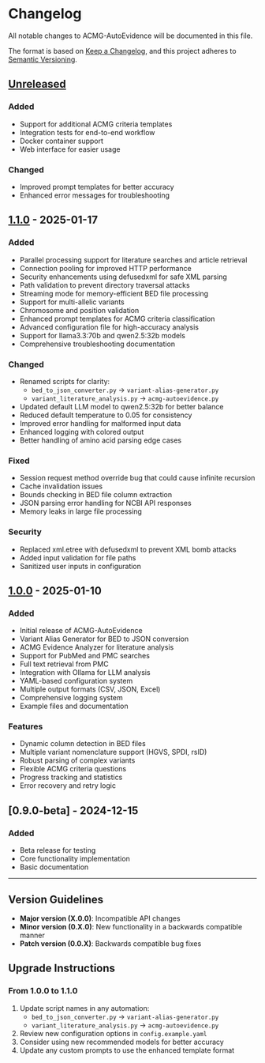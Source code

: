 # Changelog

All notable changes to ACMG-AutoEvidence will be documented in this file.

The format is based on [Keep a Changelog](https://keepachangelog.com/en/1.0.0/),
and this project adheres to [Semantic Versioning](https://semver.org/spec/v2.0.0.html).

## [Unreleased]

### Added
- Support for additional ACMG criteria templates
- Integration tests for end-to-end workflow
- Docker container support
- Web interface for easier usage

### Changed
- Improved prompt templates for better accuracy
- Enhanced error messages for troubleshooting

## [1.1.0] - 2025-01-17

### Added
- Parallel processing support for literature searches and article retrieval
- Connection pooling for improved HTTP performance  
- Security enhancements using defusedxml for safe XML parsing
- Path validation to prevent directory traversal attacks
- Streaming mode for memory-efficient BED file processing
- Support for multi-allelic variants
- Chromosome and position validation
- Enhanced prompt templates for ACMG criteria classification
- Advanced configuration file for high-accuracy analysis
- Support for llama3.3:70b and qwen2.5:32b models
- Comprehensive troubleshooting documentation

### Changed
- Renamed scripts for clarity:
  - `bed_to_json_converter.py` → `variant-alias-generator.py`
  - `variant_literature_analysis.py` → `acmg-autoevidence.py`
- Updated default LLM model to qwen2.5:32b for better balance
- Reduced default temperature to 0.05 for consistency
- Improved error handling for malformed input data
- Enhanced logging with colored output
- Better handling of amino acid parsing edge cases

### Fixed
- Session request method override bug that could cause infinite recursion
- Cache invalidation issues
- Bounds checking in BED file column extraction
- JSON parsing error handling for NCBI API responses
- Memory leaks in large file processing

### Security
- Replaced xml.etree with defusedxml to prevent XML bomb attacks
- Added input validation for file paths
- Sanitized user inputs in configuration

## [1.0.0] - 2025-01-10

### Added
- Initial release of ACMG-AutoEvidence
- Variant Alias Generator for BED to JSON conversion
- ACMG Evidence Analyzer for literature analysis
- Support for PubMed and PMC searches
- Full text retrieval from PMC
- Integration with Ollama for LLM analysis
- YAML-based configuration system
- Multiple output formats (CSV, JSON, Excel)
- Comprehensive logging system
- Example files and documentation

### Features
- Dynamic column detection in BED files
- Multiple variant nomenclature support (HGVS, SPDI, rsID)
- Robust parsing of complex variants
- Flexible ACMG criteria questions
- Progress tracking and statistics
- Error recovery and retry logic

## [0.9.0-beta] - 2024-12-15

### Added
- Beta release for testing
- Core functionality implementation
- Basic documentation

---

## Version Guidelines

- **Major version (X.0.0)**: Incompatible API changes
- **Minor version (0.X.0)**: New functionality in a backwards compatible manner
- **Patch version (0.0.X)**: Backwards compatible bug fixes

## Upgrade Instructions

### From 1.0.0 to 1.1.0
1. Update script names in any automation:
   - `bed_to_json_converter.py` → `variant-alias-generator.py`
   - `variant_literature_analysis.py` → `acmg-autoevidence.py`
2. Review new configuration options in `config.example.yaml`
3. Consider using new recommended models for better accuracy
4. Update any custom prompts to use the enhanced template format

[Unreleased]: https://github.com/Thomas-X-Garcia/ACMG-AutoEvidence/compare/v1.1.0...HEAD
[1.1.0]: https://github.com/Thomas-X-Garcia/ACMG-AutoEvidence/compare/v1.0.0...v1.1.0
[1.0.0]: https://github.com/Thomas-X-Garcia/ACMG-AutoEvidence/releases/tag/v1.0.0